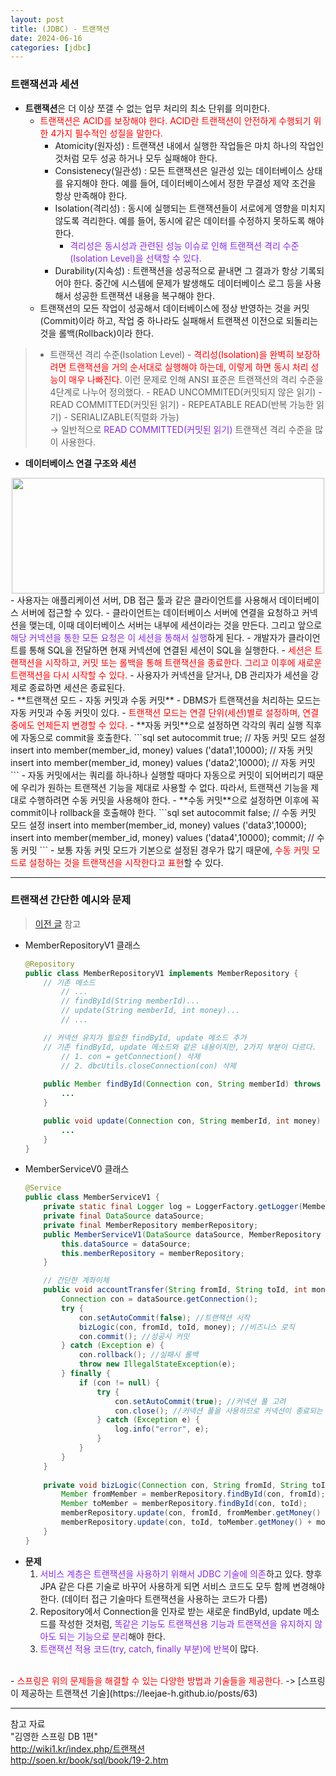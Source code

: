 ```yaml
---
layout: post
title: (JDBC) - 트랜잭션
date: 2024-06-16
categories: [jdbc]
---
```

### 트랜잭션과 세션
- **트랜잭션**은 더 이상 쪼갤 수 없는 업무 처리의 최소 단위를 의미한다.
    - <span style="color:red">트랜잭션은 ACID를 보장해야 한다. ACID란 트랜잭션이 안전하게 수행되기 위한 4가지 필수적인 성질을 말한다.</span>
        - Atomicity(원자성) : 트랜잭션 내에서 실행한 작업들은 마치 하나의 작업인 것처럼 모두 성공 하거나 모두 실패해야 한다.
        - Consistenecy(일관성) : 모든 트랜잭션은 일관성 있는 데이터베이스 상태를 유지해야 한다. 예를 들어, 데이터베이스에서 정한 무결성 제약 조건을 항상 만족해야 한다.
        - Isolation(격리성) : 동시에 실행되는 트랜잭션들이 서로에게 영향을 미치지 않도록 격리한다. 예를 들어, 동시에 같은 데이터를 수정하지 못하도록 해야 한다. 
            - <span style="color:blueviolet">격리성은 동시성과 관련된 성능 이슈로 인해 트랜잭션 격리 수준(Isolation Level)을 선택할 수 있다.</span>
        - Durability(지속성) : 트랜잭션을 성공적으로 끝내면 그 결과가 항상 기록되어야 한다. 중간에 시스템에 문제가 발생해도 데이터베이스 로그 등을 사용해서 성공한 트랜잭션 내용을 복구해야 한다.
    - 트랜잭션의 모든 작업이 성공해서 데이터베이스에 정상 반영하는 것을 커밋(Commit)이라 하고, 작업 중 하나라도 실패해서 트랜잭션 이전으로 되돌리는 것을 롤백(Rollback)이라 한다.  

> - 트랜잭션 격리 수준(Isolation Level)
    - <span style="color:red">격리성(Isolation)을 완벽히 보장하려면 트랜잭션을 거의 순서대로 실행해야 하는데, 이렇게 하면 동시 처리 성능이 매우 나빠진다.</span> 이런 문제로 인해 ANSI 표준은 트랜잭션의 격리 수준을 4단계로 나누어 정의했다.
    - READ UNCOMMITED(커밋되지 않은 읽기)
    - READ COMMITTED(커밋된 읽기)
    - REPEATABLE READ(반복 가능한 읽기)
    - SERIALIZABLE(직렬화 가능)  
-> 일반적으로 <span style="color:blueviolet">READ COMMITTED(커밋된 읽기)</span> 트랜잭션 격리 수준을 많이 사용한다.

- **데이터베이스 연결 구조와 세션**
<center><img src="https://github.com/LeeJae-H/LeeJae-H.github.io/assets/122717063/bdd9a7e5-b02a-4ba7-970d-dd8d70f05d23" width="500" height="185"></center>
- 사용자는 애플리케이션 서버, DB 접근 툴과 같은 클라이언트를 사용해서 데이터베이스 서버에 접근할 수 있다. 
    - 클라이언트는 데이터베이스 서버에 연결을 요청하고 커넥션을 맺는데, 이때 데이터베이스 서버는 내부에 세션이라는 것을 만든다. 그리고 앞으로 <span style="color:blueviolet">해당 커넥션을 통한 모든 요청은 이 세션을 통해서 실행</span>하게 된다. 
        - 개발자가 클라이언트를 통해 SQL을 전달하면 현재 커넥션에 연결된 세션이 SQL을 실행한다.
    - <span style="color:red">세션은 트랜잭션을 시작하고, 커밋 또는 롤백을 통해 트랜잭션을 종료한다. 그리고 이후에 새로운 트랜잭션을 다시 시작할 수 있다.</span> 
        - 사용자가 커넥션을 닫거나, DB 관리자가 세션을 강제로 종료하면 세션은 종료된다.  
<br>
- **트랜잭션 모드 - 자동 커밋과 수동 커밋**
    - DBMS가 트랜잭션을 처리하는 모드는 자동 커밋과 수동 커밋이 있다. 
        - <span style="color:red">트랜잭션 모드는 연결 단위(세션)별로 설정하며, 연결 중에도 언제든지 변경할 수 있다.</span>    
    - **자동 커밋**으로 설정하면 각각의 쿼리 실행 직후에 자동으로 commit을 호출한다.
        ```sql
        set autocommit true; // 자동 커밋 모드 설정
        insert into member(member_id, money) values ('data1',10000); 
            // 자동 커밋  
        insert into member(member_id, money) values ('data2',10000); 
            // 자동 커밋
        ```
        - 자동 커밋에서는 쿼리를 하나하나 실행할 때마다 자동으로 커밋이 되어버리기 때문에 우리가 원하는 트랜잭션 기능을 제대로 사용할 수 없다.  따라서, 트랜잭션 기능을 제대로 수행하려면 수동 커밋을 사용해야 한다.  
    - **수동 커밋**으로 설정하면 이후에 꼭 commit이나 rollback을 호출해야 한다.
        ```sql
        set autocommit false; // 수동 커밋 모드 설정
        insert into member(member_id, money) values ('data3',10000);
        insert into member(member_id, money) values ('data4',10000);
        commit; // 수동 커밋
        ```
        - 보통 자동 커밋 모드가 기본으로 설정된 경우가 많기 때문에, <span style="color:red">수동 커밋 모드로 설정하는 것을 트랜잭션을 시작한다고 표현</span>할 수 있다.  

---
### 트랜잭션 간단한 예시와 문제
> [이전 글](https://leejae-h.github.io/posts/60) 참고

- MemberRepositoryV1 클래스 
    ```java
    @Repository
    public class MemberRepositoryV1 implements MemberRepository {
        // 기존 메소드
            // ...
            // findById(String memberId)...
            // update(String memberId, int money)...
            // ...

        // 커넥션 유지가 필요한 findById, update 메소드 추가
        // 기존 findById, update 메소드와 같은 내용이지만, 2가지 부분이 다르다.
            // 1. con = getConnection() 삭제
            // 2. dbcUtils.closeConnection(con) 삭제
            
        public Member findById(Connection con, String memberId) throws SQLException {
            ...
        }

        public void update(Connection con, String memberId, int money) throws SQLException {
            ...
        }
    }
    ```
- MemberServiceV0 클래스 
    ```java
    @Service
    public class MemberServiceV1 {
        private static final Logger log = LoggerFactory.getLogger(MemberRepositoryJdbc.class);
        private final DataSource dataSource;
        private final MemberRepository memberRepository;
        public MemberServiceV1(DataSource dataSource, MemberRepository memberRepository) {
            this.dataSource = dataSource;
            this.memberRepository = memberRepository;
        }

        // 간단한 계좌이체
        public void accountTransfer(String fromId, String toId, int money) throws SQLException {
            Connection con = dataSource.getConnection();
            try {
                con.setAutoCommit(false); //트랜잭션 시작
                bizLogic(con, fromId, toId, money); //비즈니스 로직
                con.commit(); //성공시 커밋
            } catch (Exception e) {
                con.rollback(); //실패시 롤백
                throw new IllegalStateException(e);
            } finally {
                if (con != null) {
                    try {
                        con.setAutoCommit(true); //커넥션 풀 고려
                        con.close(); //커넥션 풀을 사용하므로 커넥션이 종료되는 것이 아니라 풀에 반납됨
                    } catch (Exception e) {
                        log.info("error", e);
                    }
                }
            }
        }
        
        private void bizLogic(Connection con, String fromId, String toId, int money) throws SQLException {
            Member fromMember = memberRepository.findById(con, fromId);
            Member toMember = memberRepository.findById(con, toId);
            memberRepository.update(con, fromId, fromMember.getMoney() - money);
            memberRepository.update(con, toId, toMember.getMoney() + money);
        }
    }
    ```
- **문제**
    1. <span style="color:blueviolet">서비스 계층은 트랜잭션을 사용하기 위해서 JDBC 기술에 의존</span>하고 있다. 향후 JPA 같은 다른 기술로 바꾸어 사용하게 되면 서비스 코드도 모두 함께 변경해야 한다. (데이터 접근 기술마다 트랜잭션을 사용하는 코드가 다름)  
    2. Repository에서 Connection을 인자로 받는 새로운 findById, update 메소드를 작성한 것처럼, <span style="color:blueviolet">똑같은 기능도 트랜잭션용 기능과 트랜잭션을 유지하지 않아도 되는 기능으로 분리</span>해야 한다.  
    3. <span style="color:blueviolet">트랜잭션 적용 코드(try, catch, finally 부분)에 반복</span>이 많다.
<br>
- <span style="color:red">스프링은 위의 문제들을 해결할 수 있는 다양한 방법과 기술들을 제공한다.</span>  
    -> [스프링이 제공하는 트랜잭션 기술](https://leejae-h.github.io/posts/63)

--- 
참고 자료  
"김영한 스프링 DB 1편"    
http://wiki1.kr/index.php/트랜잭션  
http://soen.kr/book/sql/book/19-2.htm  